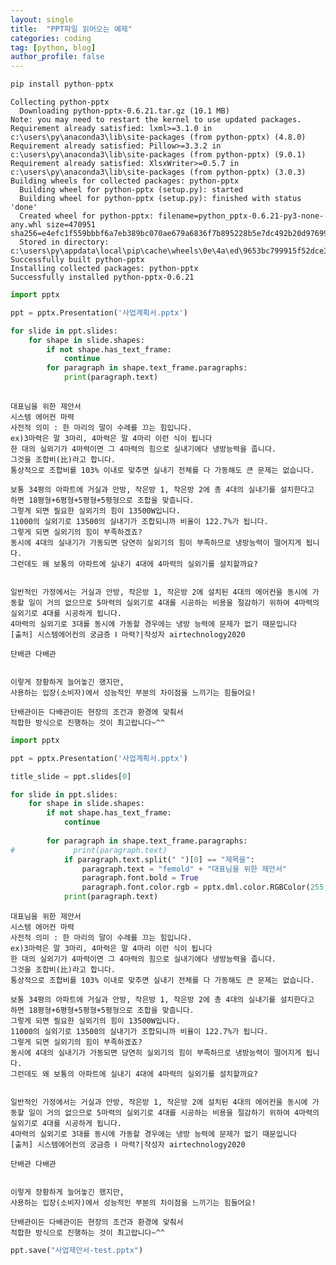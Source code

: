 ```yaml
---
layout: single
title:  "PPT파일 읽어오는 예제"
categories: coding
tag: [python, blog]
author_profile: false
---
```




```python
pip install python-pptx
```

    Collecting python-pptx
      Downloading python-pptx-0.6.21.tar.gz (10.1 MB)
    Note: you may need to restart the kernel to use updated packages.
    Requirement already satisfied: lxml>=3.1.0 in c:\users\py\anaconda3\lib\site-packages (from python-pptx) (4.8.0)
    Requirement already satisfied: Pillow>=3.3.2 in c:\users\py\anaconda3\lib\site-packages (from python-pptx) (9.0.1)
    Requirement already satisfied: XlsxWriter>=0.5.7 in c:\users\py\anaconda3\lib\site-packages (from python-pptx) (3.0.3)
    Building wheels for collected packages: python-pptx
      Building wheel for python-pptx (setup.py): started
      Building wheel for python-pptx (setup.py): finished with status 'done'
      Created wheel for python-pptx: filename=python_pptx-0.6.21-py3-none-any.whl size=470951 sha256=e4efc1f559bbbf6a7eb389bc070ae679a6836f7b895228b5e7dc492b20d97699
      Stored in directory: c:\users\py\appdata\local\pip\cache\wheels\0e\4a\ed\9653bc799915f52dce3f04d14946fbd85cce9c3cdedc9cfa71
    Successfully built python-pptx
    Installing collected packages: python-pptx
    Successfully installed python-pptx-0.6.21
    


```python
import pptx

ppt = pptx.Presentation('사업계획서.pptx')

for slide in ppt.slides:
    for shape in slide.shapes:
        if not shape.has_text_frame:
            continue
        for paragraph in shape.text_frame.paragraphs:
            print(paragraph.text)
        
```

    
    대표님을 위한 제안서
    시스템 에어컨 마력
    사전적 의미 : 한 마리의 말이 수례를 끄는 힘입니다. 
    ex)3마력은 말 3마리, 4마력은 말 4마리 이런 식이 됩니다
    한 대의 실외기가 4마력이면 그 4마력의 힘으로 실내기에다 냉방능력을 줍니다.
    그것을 조합비(比)라고 합니다.
    통상적으로 조합비를 103% 이내로 맞추면 실내기 전체를 다 가동해도 큰 문제는 없습니다.
    
    보통 34평의 아파트에 거실과 안방, 작은방 1, 작은방 2에 총 4대의 실내기를 설치한다고 하면 18평형+6평형+5평형+5평형으로 조합을 맞춥니다.
    그렇게 되면 필요한 실외기의 힘이 13500W입니다.
    11000의 실외기로 13500의 실내기가 조합되니까 비율이 122.7%가 됩니다.
    그렇게 되면 실외기의 힘이 부족하겠죠?
    동시에 4대의 실내기가 가동되면 당연히 실외기의 힘이 부족하므로 냉방능력이 떨어지게 됩니다.
    그런데도 왜 보통의 아파트에 실내기 4대에 4마력의 실외기를 설치할까요?
    
    
    일반적인 가정에서는 거실과 안방, 작은방 1, 작은방 2에 설치된 4대의 에어컨을 동시에 가동할 일이 거의 없으므로 5마력의 실외기로 4대를 시공하는 비용을 절감하기 위하여 4마력의 실외기로 4대를 시공하게 됩니다.
    4마력의 실외기로 3대를 동시에 가동할 경우에는 냉방 능력에 문제가 없기 때문입니다
    [출처] 시스템에어컨의 궁금증 Ⅰ 마력?|작성자 airtechnology2020
    
    단배관 다배관
    
    
    이렇게 장황하게 늘어놓긴 했지만,
    사용하는 입장(소비자)에서 성능적인 부분의 차이점을 느끼기는 힘들어요!
    ​
    단배관이든 다배관이든 현장의 조건과 환경에 맞춰서
    적합한 방식으로 진행하는 것이 최고랍니다~^^
    
    


```python
import pptx

ppt = pptx.Presentation('사업계획서.pptx')

title_slide = ppt.slides[0]

for slide in ppt.slides:
    for shape in slide.shapes:
        if not shape.has_text_frame:
            continue
        
        for paragraph in shape.text_frame.paragraphs:
#             print(paragraph.text)
            if paragraph.text.split(" ")[0] == "제목을":
                paragraph.text = "femold" + "대표님을 위한 제안서"
                paragraph.font.bold = True
                paragraph.font.color.rgb = pptx.dml.color.RGBColor(255,255,255)
            print(paragraph.text)
```

    
    대표님을 위한 제안서
    시스템 에어컨 마력
    사전적 의미 : 한 마리의 말이 수례를 끄는 힘입니다. 
    ex)3마력은 말 3마리, 4마력은 말 4마리 이런 식이 됩니다
    한 대의 실외기가 4마력이면 그 4마력의 힘으로 실내기에다 냉방능력을 줍니다.
    그것을 조합비(比)라고 합니다.
    통상적으로 조합비를 103% 이내로 맞추면 실내기 전체를 다 가동해도 큰 문제는 없습니다.
    
    보통 34평의 아파트에 거실과 안방, 작은방 1, 작은방 2에 총 4대의 실내기를 설치한다고 하면 18평형+6평형+5평형+5평형으로 조합을 맞춥니다.
    그렇게 되면 필요한 실외기의 힘이 13500W입니다.
    11000의 실외기로 13500의 실내기가 조합되니까 비율이 122.7%가 됩니다.
    그렇게 되면 실외기의 힘이 부족하겠죠?
    동시에 4대의 실내기가 가동되면 당연히 실외기의 힘이 부족하므로 냉방능력이 떨어지게 됩니다.
    그런데도 왜 보통의 아파트에 실내기 4대에 4마력의 실외기를 설치할까요?
    
    
    일반적인 가정에서는 거실과 안방, 작은방 1, 작은방 2에 설치된 4대의 에어컨을 동시에 가동할 일이 거의 없으므로 5마력의 실외기로 4대를 시공하는 비용을 절감하기 위하여 4마력의 실외기로 4대를 시공하게 됩니다.
    4마력의 실외기로 3대를 동시에 가동할 경우에는 냉방 능력에 문제가 없기 때문입니다
    [출처] 시스템에어컨의 궁금증 Ⅰ 마력?|작성자 airtechnology2020
    
    단배관 다배관
    
    
    이렇게 장황하게 늘어놓긴 했지만,
    사용하는 입장(소비자)에서 성능적인 부분의 차이점을 느끼기는 힘들어요!
    ​
    단배관이든 다배관이든 현장의 조건과 환경에 맞춰서
    적합한 방식으로 진행하는 것이 최고랍니다~^^
    
    


```python
ppt.save("사업제안서-test.pptx")
```


```python

```


```python

```
